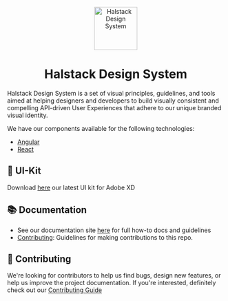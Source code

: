 <p align="center">
  <a href="https://developer.dxc.com/design/principles">
    <img alt="Halstack Design System" src="https://developer.dxc.com/static/media/halstack.08bea965.svg" width="100px" />
  </a>
</p>

<h1 align="center">
  Halstack Design System
</h1>

Halstack Design System is a set of visual principles, guidelines, 
and tools aimed at helping designers and developers to build visually 
consistent and compelling API-driven User Experiences that adhere 
to our unique branded visual identity. 

We have our components available for the following technologies:

- [Angular](https://github.com/dxc-technology/halstack-angular)
- [React](https://github.com/dxc-technology/halstack-react)

## 📐 UI-Kit

Download [here](https://github.com/dxc-technology/halstack-style-guide/raw/release-2.1/ui-kit/UI%20Kit-Halstack_v2.1.1-beta.xd) our latest UI kit for Adobe XD

## :books: Documentation

- See our documentation site [here](https://developer.dxc.com/design/principles) for full how-to docs and guidelines
- [Contributing](CONTRIBUTING.md): Guidelines for making contributions
  to this repo.



## 🙌 Contributing

We're looking for contributors to help us find bugs, design new features,
or help us improve the project documentation. If you're interested, definitely
check out our [Contributing Guide](CONTRIBUTING.md)